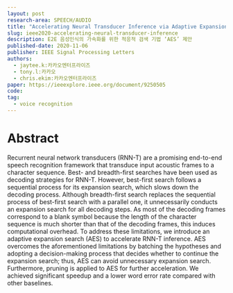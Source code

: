 ```yaml
---
layout: post
research-area: SPEECH/AUDIO
title: "Accelerating Neural Transducer Inference via Adaptive Expansion Search"
slug: ieee2020-accelerating-neural-transducer-inference
description: E2E 음성인식의 가속화를 위한 적응적 검색 기법 ‘AES’ 제안
published-date: 2020-11-06
publisher: IEEE Signal Processing Letters
authors:
  - jaytee.k:카카오엔터프라이즈
  - tony.l:카카오
  - chris.ekim:카카오엔터프라이즈
paper: https://ieeexplore.ieee.org/document/9250505
code:
tag:
  - voice recognition
---
```


# Abstract

Recurrent neural network transducers (RNN-T) are a promising end-to-end speech recognition framework that transduce input acoustic frames to a character sequence. Best- and breadth-first searches have been used as decoding strategies for RNN-T. However, best-first search follows a sequential process for its expansion search, which slows down the decoding process. Although breadth-first search replaces the sequential process of best-first search with a parallel one, it unnecessarily conducts an expansion search for all decoding steps. As most of the decoding frames correspond to a blank symbol because the length of the character sequence is much shorter than that of the decoding frames, this induces computational overhead. To address these limitations, we introduce an adaptive expansion search (AES) to accelerate RNN-T inference. AES overcomes the aforementioned limitations by batching the hypotheses and adopting a decision-making process that decides whether to continue the expansion search; thus, AES can avoid unnecessary expansion search. Furthermore, pruning is applied to AES for further acceleration. We achieved significant speedup and a lower word error rate compared with other baselines.
